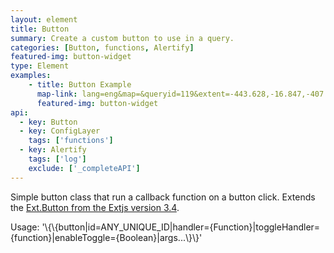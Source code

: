 ```yaml
---
layout: element
title: Button
summary: Create a custom button to use in a query.
categories: [Button, functions, Alertify]
featured-img: button-widget
type: Element
examples:
    - title: Button Example
      map-link: lang=eng&map=&queryid=119&extent=-443.628,-16.847,-407.373,3.294&tools=helpintro,layerchooser,zoomextent,customzoom,getfeature,hovershowlegend&options=scale,startopened,hidestylechooser,enablequeries&visiblelayers=2
      featured-img: button-widget
api: 
  - key: Button
  - key: ConfigLayer
    tags: ['functions']
  - key: Alertify
    tags: ['log']
    exclude: ['_completeAPI']
---
```

Simple button class that run a callback function on a button click. Extends the <a target='_blank' href='https://docs.sencha.com/extjs/3.4.0/#!/api/Ext.Button'>Ext.Button from the Extjs version 3.4</a>.

Usage: '\\\{\\\{button\|id=ANY_UNIQUE_ID\|handler={Function}\|toggleHandler={function}\|enableToggle={Boolean}\|args...\\\}\\\}'

